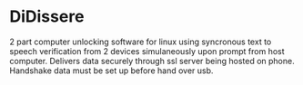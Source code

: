 DiDissere
=========

2 part computer unlocking software for linux using syncronous text to speech verification from 2 devices simulaneously upon prompt from host computer.  Delivers data securely through ssl server being hosted on phone.  Handshake data must be set up before hand over usb.

